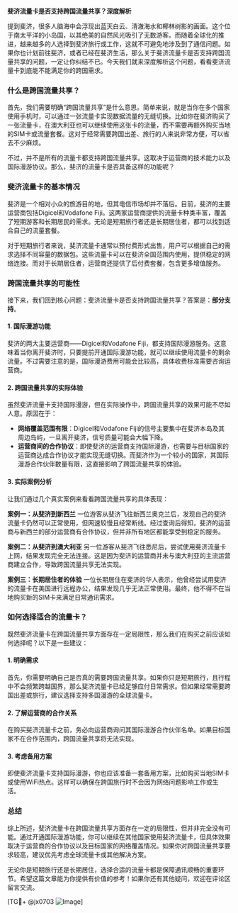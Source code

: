 **斐济流量卡是否支持跨国流量共享？深度解析**

提到斐济，很多人脑海中会浮现出蓝天白云、清澈海水和椰林树影的画面。这个位于南太平洋的小岛国，以其绝美的自然风光吸引了无数游客。而随着全球化的推进，越来越多的人选择到斐济旅行或工作，这就不可避免地涉及到了通信问题。如果你也计划前往斐济，或者已经在斐济生活，那么关于斐济流量卡是否支持跨国流量共享的问题，一定让你纠结不已。今天我们就来深度解析这个问题，看看斐济流量卡到底能不能满足你的跨国需求。

### **什么是跨国流量共享？**

首先，我们需要明确“跨国流量共享”是什么意思。简单来说，就是当你在多个国家使用手机时，可以通过一张流量卡实现数据流量的无缝切换。比如你在斐济购买了一张流量卡，在澳大利亚也可以继续使用这张卡的流量，而不需要再额外购买当地的SIM卡或流量套餐。这对于经常需要跨国出差、旅行的人来说非常方便，可以省去不少麻烦。

不过，并不是所有的流量卡都支持跨国流量共享。这取决于运营商的技术能力以及国际漫游协议。那么，斐济的流量卡是否具备这样的功能呢？

### **斐济流量卡的基本情况**

斐济是一个相对小众的旅游目的地，但其电信市场却并不落后。目前，斐济的主要运营商包括Digicel和Vodafone Fiji。这两家运营商提供的流量卡种类丰富，覆盖了短期游客和长期居民的需求。无论是短期旅行者还是长期居住者，都可以找到适合自己的流量套餐。

对于短期旅行者来说，斐济流量卡通常以预付费形式出售，用户可以根据自己的需求选择不同容量的数据包。这些流量卡可以在斐济全国范围内使用，提供稳定的网络连接。而对于长期居住者，运营商还提供了后付费套餐，包含更多增值服务。

### **跨国流量共享的可能性**

接下来，我们回到核心问题：斐济流量卡是否支持跨国流量共享？答案是：**部分支持**。

#### **1. 国际漫游功能**
斐济的两大主要运营商——Digicel和Vodafone Fiji，都支持国际漫游服务。这意味着当你离开斐济时，只要提前开通国际漫游功能，就可以继续使用流量卡的剩余流量。不过需要注意的是，国际漫游费用可能会比较高，具体收费标准需要咨询运营商。

#### **2. 跨国流量共享的实际体验**
虽然斐济流量卡支持国际漫游，但在实际操作中，跨国流量共享的效果可能不尽如人意。原因在于：
- **网络覆盖范围有限**：Digicel和Vodafone Fiji的信号主要集中在斐济本岛及其周边岛屿，一旦离开斐济，信号质量可能会大幅下降。
- **运营商间的合作协议**：即使斐济的运营商支持国际漫游，也需要与目标国家的运营商达成合作协议才能实现无缝切换。而斐济作为一个较小的国家，其国际漫游合作伙伴数量有限，这直接影响了跨国流量共享的体验。

#### **3. 实际案例分析**
让我们通过几个真实案例来看看跨国流量共享的具体表现：

**案例一：从斐济到新西兰**
一位游客从斐济飞往新西兰奥克兰后，发现自己的斐济流量卡仍然可以正常使用，但网速较慢且经常断线。经过查询后得知，斐济的运营商与新西兰的部分运营商有合作协议，但并非所有地区都能享受到稳定的服务。

**案例二：从斐济到澳大利亚**
另一位游客从斐济飞往悉尼后，尝试使用斐济流量卡上网，结果发现完全无法连接。这是因为斐济的运营商并未与澳大利亚的主流运营商建立合作，导致跨国流量共享无法实现。

**案例三：长期居住者的体验**
一位长期居住在斐济的华人表示，他曾经尝试用斐济的流量卡在美国进行远程办公，结果发现几乎无法正常使用。最终，他不得不在当地购买新的SIM卡来满足日常通讯需求。

### **如何选择适合的流量卡？**

既然斐济流量卡在跨国流量共享方面存在一定局限性，那么我们在购买之前应该如何选择呢？以下是一些建议：

#### **1. 明确需求**
首先，你需要明确自己是否真的需要跨国流量共享。如果你只是短期旅行，且行程中不会频繁跨越国界，那么斐济流量卡已经足够应付日常需求。但如果经常需要跨国出差或旅行，建议选择支持多国漫游的全球流量卡。

#### **2. 了解运营商的合作关系**
在购买斐济流量卡之前，务必向运营商询问其国际漫游合作伙伴名单。如果目标国家不在合作范围内，跨国流量共享将无法实现。

#### **3. 考虑备用方案**
即使斐济流量卡支持国际漫游，你也应该准备一套备用方案，比如购买当地SIM卡或使用WiFi热点。这样可以确保在跨国旅行时不会因为网络问题影响工作或生活。

### **总结**

综上所述，斐济流量卡在跨国流量共享方面存在一定的局限性，但并非完全没有可能。通过开通国际漫游功能，你可以继续在其他国家使用斐济流量卡，但具体效果取决于运营商的合作协议以及目标国家的网络覆盖情况。如果你对跨国流量共享要求较高，建议优先考虑全球流量卡或其他解决方案。

无论你是短期旅行还是长期居住，选择合适的流量卡都是保障通讯顺畅的重要环节。希望这篇文章能为你提供有价值的参考！如果你还有其他疑问，欢迎在评论区留言交流。

[TG💪+ @jx0703 ![Image](https://github.com/user-attachments/assets/dbca1d08-cadb-493c-b0ec-ad6f7a83f270)]